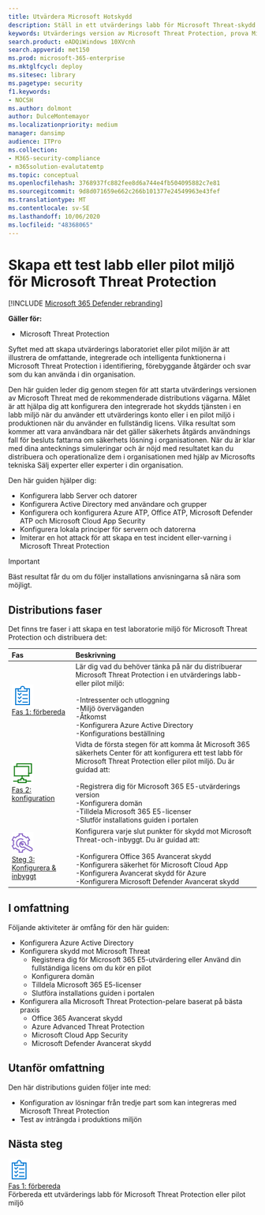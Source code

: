 ```yaml
---
title: Utvärdera Microsoft Hotskydd
description: Ställ in ett utvärderings labb för Microsoft Threat-skydd eller pilot miljö för att testa hur den koordinerade hotets skydds lösningen som är avsedd att skydda enheter, identiteter, data och program kan hjälpa din organisation
keywords: Utvärderings version av Microsoft Threat Protection, prova Microsoft Threat Protection, utvärdera Microsoft Threat Protection, Microsoft Threat Protection Evaluation Lab, Microsoft Threat Protection pilot, cyberterrorism Security, Avancerat, beständigt hot, företags säkerhet, enheter, enhet, identitet, användare, data, program, händelser, automatiserad undersökning och reparation, avancerad jakt
search.product: eADQiWindows 10XVcnh
search.appverid: met150
ms.prod: microsoft-365-enterprise
ms.mktglfcycl: deploy
ms.sitesec: library
ms.pagetype: security
f1.keywords:
- NOCSH
ms.author: dolmont
author: DulceMontemayor
ms.localizationpriority: medium
manager: dansimp
audience: ITPro
ms.collection:
- M365-security-compliance
- m365solution-evalutatemtp
ms.topic: conceptual
ms.openlocfilehash: 3768937fc882fee8d6a744e4fb504095882c7e81
ms.sourcegitcommit: 9d8d071659e662c266b101377e24549963e43fef
ms.translationtype: MT
ms.contentlocale: sv-SE
ms.lasthandoff: 10/06/2020
ms.locfileid: "48368065"
---
```

# <a name="create-a-microsoft-threat-protection-trial-lab-or-pilot-environment"></a>Skapa ett test labb eller pilot miljö för Microsoft Threat Protection 

[!INCLUDE [Microsoft 365 Defender rebranding](../includes/microsoft-defender.md)]


**Gäller för:**
- Microsoft Threat Protection

Syftet med att skapa utvärderings laboratoriet eller pilot miljön är att illustrera de omfattande, integrerade och intelligenta funktionerna i Microsoft Threat Protection i identifiering, förebyggande åtgärder och svar som du kan använda i din organisation. 

Den här guiden leder dig genom stegen för att starta utvärderings versionen av Microsoft Threat med de rekommenderade distributions vägarna. Målet är att hjälpa dig att konfigurera den integrerade hot skydds tjänsten i en labb miljö när du använder ett utvärderings konto eller i en pilot miljö i produktionen när du använder en fullständig licens. Vilka resultat som kommer att vara användbara när det gäller säkerhets åtgärds användnings fall för besluts fattarna om säkerhets lösning i organisationen. När du är klar med dina antecknings simuleringar och är nöjd med resultatet kan du distribuera och operationalize dem i organisationen med hjälp av Microsofts tekniska Sälj experter eller experter i din organisation. 

Den här guiden hjälper dig:
- Konfigurera labb Server och datorer
- Konfigurera Active Directory med användare och grupper
- Konfigurera och konfigurera Azure ATP, Office ATP, Microsoft Defender ATP och Microsoft Cloud App Security
- Konfigurera lokala principer för servern och datorerna
- Imiterar en hot attack för att skapa en test incident eller-varning i Microsoft Threat Protection

>[!IMPORTANT]
>Bäst resultat får du om du följer installations anvisningarna så nära som möjligt.


## <a name="deployment-phases"></a>Distributions faser

Det finns tre faser i att skapa en test laboratorie miljö för Microsoft Threat Protection och distribuera det:

|Fas | Beskrivning | 
|:-------|:-----|
| ![Fas 1: förbereda](../../media/prepare.png)<br>[Fas 1: förbereda](prepare-mtpeval.md)| Lär dig vad du behöver tänka på när du distribuerar Microsoft Threat Protection i en utvärderings labb-eller pilot miljö: <br><br>-Intressenter och utloggning <br> -Miljö överväganden <br>-Åtkomst <br>-Konfigurera Azure Active Directory <br> -Konfigurations beställning
|  ![Fas 2: konfiguration](../../media/setup.png) <br>[Fas 2: konfiguration](setup-mtpeval.md)|  Vidta de första stegen för att komma åt Microsoft 365 säkerhets Center för att konfigurera ett test labb för Microsoft Threat Protection eller pilot miljö. Du är guidad att:<br><br>-Registrera dig för Microsoft 365 E5-utvärderings version <br>  -Konfigurera domän<br>-Tilldela Microsoft 365 E5-licenser<br>-Slutför installations guiden i portalen|
|  ![Steg 3: Konfigurera & inbyggt](../../media/config-onboard.png) <br>[Steg 3: Konfigurera & inbyggt](config-mtpeval.md) | Konfigurera varje slut punkter för skydd mot Microsoft Threat-och-inbyggt. Du är guidad att:<br><br>-Konfigurera Office 365 Avancerat skydd<br>-Konfigurera säkerhet för Microsoft Cloud App<br>-Konfigurera Avancerat skydd för Azure<br>-Konfigurera Microsoft Defender Avancerat skydd 


## <a name="in-scope"></a>I omfattning

Följande aktiviteter är omfång för den här guiden:
-   Konfigurera Azure Active Directory
-   Konfigurera skydd mot Microsoft Threat
    -   Registrera dig för Microsoft 365 E5-utvärdering eller Använd din fullständiga licens om du kör en pilot
    -   Konfigurera domän
    -   Tilldela Microsoft 365 E5-licenser
    -   Slutföra installations guiden i portalen
-   Konfigurera alla Microsoft Threat Protection-pelare baserat på bästa praxis
    -   Office 365 Avancerat skydd
    -   Azure Advanced Threat Protection
    -   Microsoft Cloud App Security
    -   Microsoft Defender Avancerat skydd

## <a name="out-of-scope"></a>Utanför omfattning

Den här distributions guiden följer inte med:

-   Konfiguration av lösningar från tredje part som kan integreras med Microsoft Threat Protection
-   Test av inträngda i produktions miljön

## <a name="next-step"></a>Nästa steg
![Fas 1: förbereda](../../media/prepare.png) <br>[Fas 1: förbereda](prepare-mtpeval.md) 
<br> Förbereda ett utvärderings labb för Microsoft Threat Protection eller pilot miljö
